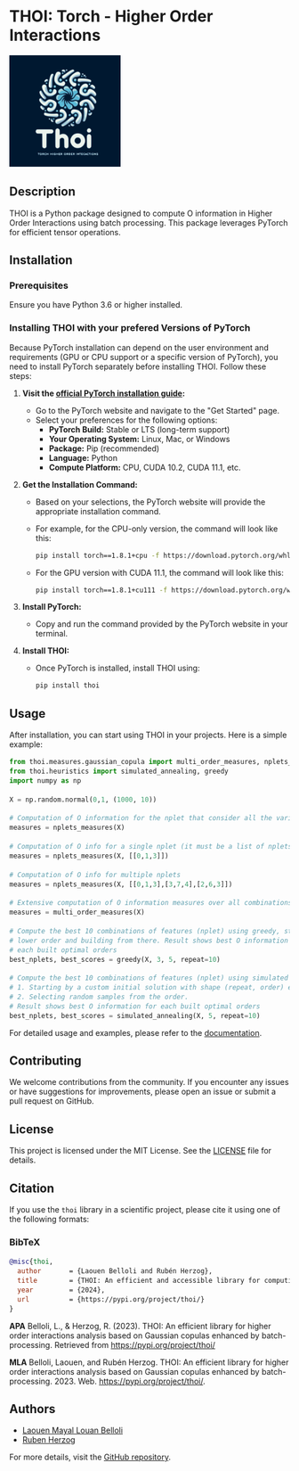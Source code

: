# THOI: Torch - Higher Order Interactions

<img src="https://raw.githubusercontent.com/Laouen/THOI/main/img/logo.png" alt="THOI Logo" width="200">

## Description

THOI is a Python package designed to compute O information in Higher Order Interactions using batch processing. This package leverages PyTorch for efficient tensor operations.

## Installation

### Prerequisites

Ensure you have Python 3.6 or higher installed.

### Installing THOI with your prefered Versions of PyTorch

Because PyTorch installation can depend on the user environment and requirements (GPU or CPU support or a specific version of PyTorch), you need to install PyTorch separately before installing THOI. Follow these steps:

1. **Visit the [official PyTorch installation guide](https://pytorch.org/get-started/locally/):**
    - Go to the PyTorch website and navigate to the "Get Started" page.
    - Select your preferences for the following options:
        - **PyTorch Build:** Stable or LTS (long-term support)
        - **Your Operating System:** Linux, Mac, or Windows
        - **Package:** Pip (recommended)
        - **Language:** Python
        - **Compute Platform:** CPU, CUDA 10.2, CUDA 11.1, etc.

2. **Get the Installation Command:**
    - Based on your selections, the PyTorch website will provide the appropriate installation command.
    - For example, for the CPU-only version, the command will look like this:

        ```bash
        pip install torch==1.8.1+cpu -f https://download.pytorch.org/whl/torch_stable.html
        ```

    - For the GPU version with CUDA 11.1, the command will look like this:

        ```bash
        pip install torch==1.8.1+cu111 -f https://download.pytorch.org/whl/torch_stable.html
        ```

3. **Install PyTorch:**
    - Copy and run the command provided by the PyTorch website in your terminal.

4. **Install THOI:**
    - Once PyTorch is installed, install THOI using:

        ```bash
        pip install thoi
        ```

## Usage

After installation, you can start using THOI in your projects. Here is a simple example:

```python
from thoi.measures.gaussian_copula import multi_order_measures, nplets_measures
from thoi.heuristics import simulated_annealing, greedy
import numpy as np

X = np.random.normal(0,1, (1000, 10))

# Computation of O information for the nplet that consider all the variables of X
measures = nplets_measures(X)

# Computation of O info for a single nplet (it must be a list of nplets even if it is a single nplet)
measures = nplets_measures(X, [[0,1,3]])

# Computation of O info for multiple nplets
measures = nplets_measures(X, [[0,1,3],[3,7,4],[2,6,3]])

# Extensive computation of O information measures over all combinations of features in X
measures = multi_order_measures(X)

# Compute the best 10 combinations of features (nplet) using greedy, starting by exaustive search in 
# lower order and building from there. Result shows best O information for 
# each built optimal orders
best_nplets, best_scores = greedy(X, 3, 5, repeat=10)

# Compute the best 10 combinations of features (nplet) using simulated annealing: There are two initialization options
# 1. Starting by a custom initial solution with shape (repeat, order) explicitely provided by the user.
# 2. Selecting random samples from the order.
# Result shows best O information for each built optimal orders
best_nplets, best_scores = simulated_annealing(X, 5, repeat=10)
```

For detailed usage and examples, please refer to the [documentation](https://github.com/Laouen/THOI).

## Contributing

We welcome contributions from the community. If you encounter any issues or have suggestions for improvements, please open an issue or submit a pull request on GitHub.

## License

This project is licensed under the MIT License. See the [LICENSE](LICENSE) file for details.

## Citation

If you use the `thoi` library in a scientific project, please cite it using one of the following formats:

### BibTeX

```bibtex
@misc{thoi,
  author       = {Laouen Belloli and Rubén Herzog},
  title        = {THOI: An efficient and accessible library for computing higher-order interactions enhanced by batch-processing},
  year         = {2024},
  url          = {https://pypi.org/project/thoi/}
}
```

**APA**
Belloli, L., & Herzog, R. (2023). THOI: An efficient library for higher order interactions analysis based on Gaussian copulas enhanced by batch-processing. Retrieved from https://pypi.org/project/thoi/

**MLA**
Belloli, Laouen, and Rubén Herzog. THOI: An efficient library for higher order interactions analysis based on Gaussian copulas enhanced by batch-processing. 2023. Web. https://pypi.org/project/thoi/.


## Authors

- [Laouen Mayal Louan Belloli](https://www.linkedin.com/in/laouen-belloli/)
- [Ruben Herzog](https://www.linkedin.com/in/rherzoga/)

For more details, visit the [GitHub repository](https://github.com/Laouen/THOI).
